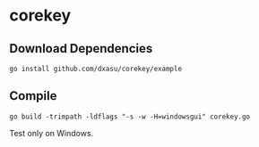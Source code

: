 # corekey

## Download Dependencies

```
go install github.com/dxasu/corekey/example
```

## Compile

```
go build -trimpath -ldflags "-s -w -H=windowsgui" corekey.go
```

Test only on Windows.
